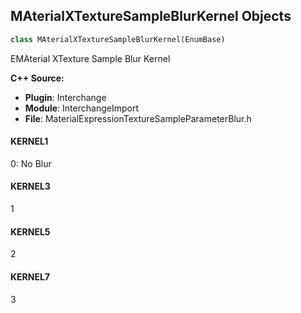 ## MAterialXTextureSampleBlurKernel Objects

```python
class MAterialXTextureSampleBlurKernel(EnumBase)
```

EMAterial XTexture Sample Blur Kernel

**C++ Source:**

- **Plugin**: Interchange
- **Module**: InterchangeImport
- **File**: MaterialExpressionTextureSampleParameterBlur.h

<a id="unreal.MAterialXTextureSampleBlurKernel.KERNEL1"></a>

#### KERNEL1

0: No Blur

<a id="unreal.MAterialXTextureSampleBlurKernel.KERNEL3"></a>

#### KERNEL3

1

<a id="unreal.MAterialXTextureSampleBlurKernel.KERNEL5"></a>

#### KERNEL5

2

<a id="unreal.MAterialXTextureSampleBlurKernel.KERNEL7"></a>

#### KERNEL7

3

<a id="unreal.MaterialXTextureSampleBlurFilter"></a>